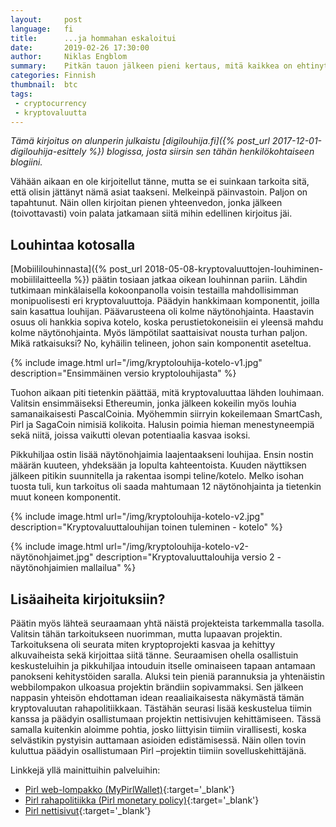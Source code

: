 ```yaml
---
layout:     post
language:   fi
title:      ...ja hommahan eskaloitui
date:       2019-02-26 17:30:00
author:     Niklas Engblom
summary:    Pitkän tauon jälkeen pieni kertaus, mitä kaikkea on ehtinyt tapahtumaan
categories: Finnish
thumbnail:  btc
tags:
 - cryptocurrency
 - kryptovaluutta
---
```


*Tämä kirjoitus on alunperin julkaistu [digilouhija.fi]({% post_url 2017-12-01-digilouhija-esittely %}) blogissa, josta siirsin sen tähän henkilökohtaiseen blogiini.*

Vähään aikaan en ole kirjoitellut tänne, mutta se ei suinkaan tarkoita sitä, että olisin jättänyt nämä asiat taakseni. Melkeinpä päinvastoin. Paljon on tapahtunut. Näin ollen kirjoitan pienen yhteenvedon, jonka jälkeen (toivottavasti) voin palata jatkamaan siitä mihin edellinen kirjoitus jäi.

## Louhintaa kotosalla

[Mobiililouhinnasta]({% post_url 2018-05-08-kryptovaluuttojen-louhiminen-mobiililaitteella %}) päätin tosiaan jatkaa oikean louhinnan pariin. Lähdin tutkimaan minkälaisella kokoonpanolla voisin testailla mahdollisimman monipuolisesti eri kryptovaluuttoja. Päädyin hankkimaan komponentit, joilla sain kasattua louhijan. Päävarusteena oli kolme näytönohjainta. Haastavin osuus oli hankkia sopiva kotelo, koska perustietokoneisiin ei yleensä mahdu kolme näytönohjainta. Myös lämpötilat saattaisivat nousta turhan paljon. Mikä ratkaisuksi? No, kyhäilin telineen, johon sain komponentit aseteltua.

{% include image.html url="/img/kryptolouhija-kotelo-v1.jpg" description="Ensimmäinen versio kryptolouhijasta" %}

Tuohon aikaan piti tietenkin päättää, mitä kryptovaluuttaa lähden louhimaan. Valitsin ensimmäiseksi Ethereumin, jonka jälkeen kokeilin myös louhia samanaikaisesti PascalCoinia. Myöhemmin siirryin kokeilemaan SmartCash, Pirl ja SagaCoin nimisiä kolikoita. Halusin poimia hieman menestyneempiä sekä niitä, joissa vaikutti olevan potentiaalia kasvaa isoksi.

Pikkuhiljaa ostin lisää näytönohjaimia laajentaakseni louhijaa. Ensin nostin määrän kuuteen, yhdeksään ja lopulta kahteentoista. Kuuden näyttiksen jälkeen pitikin suunnitella ja rakentaa isompi teline/kotelo. Melko isohan tuosta tuli, kun tarkoitus oli saada mahtumaan 12 näytönohjainta ja tietenkin muut koneen komponentit.

{% include image.html url="/img/kryptolouhija-kotelo-v2.jpg" description="Kryptovaluuttalouhijan toinen tuleminen - kotelo" %}

{% include image.html url="/img/kryptolouhija-kotelo-v2-näytönohjaimet.jpg" description="Kryptovaluuttalouhija versio 2 - näytönohjaimien mallailua" %}

## Lisäaiheita kirjoituksiin?

Päätin myös lähteä seuraamaan yhtä näistä projekteista tarkemmalla tasolla. Valitsin tähän tarkoitukseen nuorimman, mutta lupaavan projektin. Tarkoituksena oli seurata miten kryptoprojekti kasvaa ja kehittyy alkuvaiheista sekä kirjoittaa siitä tänne. Seuraamisen ohella osallistuin keskusteluihin ja pikkuhiljaa intouduin itselle ominaiseen tapaan antamaan panokseni kehitystöiden saralla. Aluksi tein pieniä parannuksia ja yhtenäistin webbilompakon ulkoasua projektin brändiin sopivammaksi. Sen jälkeen nappasin yhteisön ehdottaman idean reaaliaikaisesta näkymästä tämän kryptovaluutan rahapolitiikkaan. Tästähän seurasi lisää keskustelua tiimin kanssa ja päädyin osallistumaan projektin nettisivujen kehittämiseen. Tässä samalla kuitenkin aloimme pohtia, josko liittyisin tiimiin virallisesti, koska selvästikin pystyisin auttamaan asioiden edistämisessä. Näin ollen tovin kuluttua päädyin osallistumaan Pirl –projektin tiimiin sovelluskehittäjänä.

Linkkejä yllä mainittuihin palveluihin:

* [Pirl web-lompakko (MyPirlWallet)](https://wallet.pirl.io/){:target='_blank'}
* [Pirl rahapolitiikka (Pirl monetary policy)](https://pirl.live/ipfs/QmPAQz2yvYR7oCoQD7CHqiVdZtjsNSpSqNBrCtVWGGuCPX){:target='_blank'}
* [Pirl nettisivut](https://pirl.io/){:target='_blank'}
